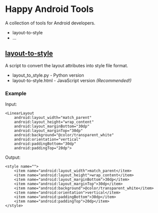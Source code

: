 # Happy Android Tools

A collection of tools for Android developers.

* layout-to-style
* ...

## [layout-to-style][]

A script to convert the layout attributes into style file format.

* layout_to_style.py - Python version
* layout-to-style.html - JavaScript version *(Recommended!)*

### Example

Input:

	<LinearLayout
		android:layout_width="match_parent"
		android:layout_height="wrap_content"
		android:layout_marginBottom="30dp"
		android:layout_marginTop="30dp"
		android:background="@color/transparent_white"
		android:orientation="vertical"
		android:paddingBottom="30dp"
		android:paddingTop="20dp">

Output:

	<style name="">
		<item name="android:layout_width">match_parent</item>
		<item name="android:layout_height">wrap_content</item>
		<item name="android:layout_marginBottom">30dp</item>
		<item name="android:layout_marginTop">30dp</item>
		<item name="android:background">@color/transparent_white</item>
		<item name="android:orientation">vertical</item>
		<item name="android:paddingBottom">30dp</item>
		<item name="android:paddingTop">20dp</item>
	</style>

[layout-to-style]: /layout-to-style/
